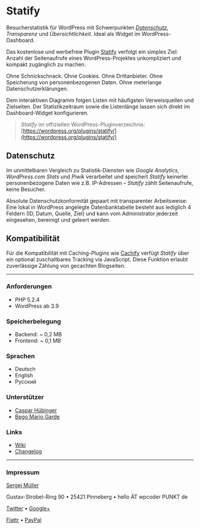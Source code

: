 # Statify

Besucherstatistik für WordPress mit Schwerpunkten _[Datenschutz](http://rechtsanwalt-schwenke.de/statify-datenschutzkonforme-besucherstatistik-in-wordpress/)_, _Transparenz_ und _Übersichtlichkeit_. Ideal als Widget im WordPress-Dashboard.

Das kostenlose und werbefreie Plugin [Statify](http://statify.de) verfolgt ein simples Ziel: Anzahl der Seitenaufrufe eines WordPress-Projektes unkompliziert und kompakt zugänglich zu machen.

Ohne Schnickschnack. Ohne Cookies. Ohne Drittanbieter. Ohne Speicherung von personenbezogenen Daten. Ohne meterlange Datenschutzerklärungen.

Dem interaktiven Diagramm folgen Listen mit häufigsten Verweisquellen und Zielseiten. Der Statistikzeitraum sowie die Listenlänge lassen sich direkt im Dashboard-Widget konfigurieren.

> _Statify_ im offiziellen WordPress-Pluginverzeichnis: [https://wordpress.org/plugins/statify/](https://wordpress.org/plugins/statify/)


## Datenschutz

Im unmittelbaren Vergleich zu Statistik-Diensten wie *Google Analytics*, *WordPress.com Stats* und *Piwik* verarbeitet und speichert *Statify* keinerlei personenbezogene Daten wie z.B. IP-Adressen – *Statify* zählt Seitenaufrufe, keine Besucher.

Absolute Datenschutzkonformität gepaart mit transparenter Arbeitsweise: Eine lokal in WordPress angelegte Datenbanktabelle besteht aus lediglich 4 Feldern (ID, Datum, Quelle, Ziel) und kann vom Administrator jederzeit eingesehen, bereinigt und geleert werden.


## Kompatibilität

Für die Kompatibilität mit Caching-Plugins wie [Cachify](http://cachify.de) verfügt *Statify* über ein optional zuschaltbares Tracking via JavaScript. Diese Funktion erlaubt zuverlässige Zählung von gecachten Blogseiten.

___


### Anforderungen

* PHP 5.2.4
* WordPress ab 3.9


### Speicherbelegung

* Backend: ~ 0,2 MB
* Frontend: ~ 0,1 MB


### Sprachen
* Deutsch
* English
* Русский


### Unterstützer

* [Caspar Hübinger](http://glueckpress.com)
* [Bego Mario Garde](https://garde-medienberatung.de)


### Links

* [Wiki](https://github.com/sergejmueller/statify/wiki)
* [Changelog](https://github.com/sergejmueller/statify/blob/master/CHANGELOG.md)


---


### Impressum

[Sergej Müller](http://wpcoder.de)

Gustav-Strobel-Ring 90 • 25421 Pinneberg • hello ÄT wpcoder PUNKT de

[Twitter](https://twitter.com/wpSEO) • [Google+](https://plus.google.com/110569673423509816572)

[Flattr](https://flattr.com/thing/148966/) • [PayPal](https://www.paypal.com/cgi-bin/webscr?cmd=_s-xclick&hosted_button_id=ZAQUT9RLPW8QN)